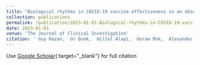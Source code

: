 ```yaml
---
title: "Biological rhythms in COVID-19 vaccine effectiveness in an observational cohort study of 1.5 million patients"
collection: publications
permalink: /publication/2023-01-01-Biological-rhythms-in-COVID-19-vaccine-effectiveness-in-an-observational-cohort-study-of-15-million-patients
date: 2023-01-01
venue: 'The Journal of Clinical Investigation'
citation: ' Guy Hazan,  Or Duek,  Hillel Alapi,  Huram Mok,  Alexander Ganninger,  Elaine Ostendorf,  Carrie Gierasch,  Gabriel Chodick,  David Greenberg,  Jeffrey Haspel, &quot;Biological rhythms in COVID-19 vaccine effectiveness in an observational cohort study of 1.5 million patients.&quot; The Journal of Clinical Investigation, 2023.'
---
```

Use [Google Scholar](https://scholar.google.com/scholar?q=Biological+rhythms+in+COVID+19+vaccine+effectiveness+in+an+observational+cohort+study+of+1.5+million+patients){:target="_blank"} for full citation